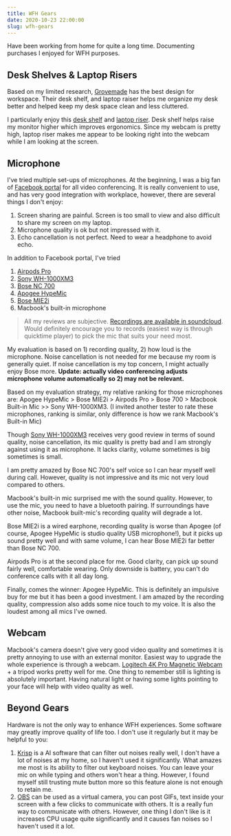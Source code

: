 ```yaml
---
title: WFH Gears
date: 2020-10-23 22:00:00
slug: wfh-gears
---
```


Have been working from home for quite a long time. Documenting purchases I enjoyed for WFH purposes.

<!--more-->

## Desk Shelves & Laptop Risers

Based on my limited research, [Grovemade](https://grovemade.com) has the best design for workspace. Their desk shelf, and laptop raiser helps me organize my desk better and helped keep my desk space clean and less cluttered.

I particularly enjoy this [desk shelf](https://grovemade.com/product/wood-desk-shelf/?initial=342) and [laptop riser](https://grovemade.com/laptop-riser/). Desk shelf helps raise my monitor higher which improves ergonomics. Since my webcam is pretty high, laptop riser makes me appear to be looking right into the webcam while I am looking at the screen.

## Microphone

I've tried multiple set-ups of microphones. At the beginning, I was a big fan of [Facebook portal](https://portal.facebook.com/products/portal/) for all video conferencing. It is really convenient to use, and has very good integration with workplace, however, there are several things I don't enjoy:

1. Screen sharing are painful. Screen is too small to view and also difficult to share my screen on my laptop.
2. Microphone quality is ok but not impressed with it.
3. Echo cancellation is not perfect. Need to wear a headphone to avoid echo.


In addition to Facebook portal, I've tried
1. [Airpods Pro](https://www.apple.com/airpods/?afid=p238%7CsoEw2Fca6-dc_mtid_1870765e38482_pcrid_427418703272_pgrid_85797749898_&cid=aos-us-kwgo---slid---product-)
2. [Sony WH-1000XM3](https://www.sony.com/electronics/headband-headphones/wh-1000xm3)
3. [Bose NC 700](https://www.bose.com/en_us/products/headphones/noise_cancelling_headphones/noise-cancelling-headphones-700.html#v=noise_cancelling_headphones_700_triple_midnight)
4. [Apogee HypeMic](https://apogeedigital.com/products/hypemic)
5. [Bose MIE2i](https://www.bose.com/en_us/support/products/bose_headphones_support/bose_in_ear_headphones_support/mie2i_headset.html)
6. Macbook's built-in microphone

> All my reviews are subjective. [Recordings are available in soundcloud](https://soundcloud.com/wei-wei-323266803/sets/microphone-test/s-QAvSQVWEH7Z). Would definitely encourage you to records (easiest way is through quicktime player) to pick the mic that suits your need most.

My evaluation is based on 1) recording quality, 2) how loud is the microphone. Noise cancellation is not needed for me because my room is generally quiet. If noise cancellation is my top concern, I might actually enjoy Bose more. **Update: actually video conferencing adjusts microphone volume automatically so 2) may not be relevant.**

Based on my evaluation strategy, my relative ranking for those microphones are: Apogee HypeMic > Bose MIE2i > Airpods Pro > Bose 700 > Macbook Built-in Mic >> Sony WH-1000XM3. (I invited another tester to rate these microphones, ranking is similar, only difference is how we rank Macbook's Built-in Mic)

Though [Sony WH-1000XM3](https://www.sony.com/electronics/headband-headphones/wh-1000xm3) receives very good review in terms of sound quality, noise cancellation, its mic quality is pretty bad and I am strongly against using it as microphone. It lacks clarity, volume sometimes is big sometimes is small.

I am pretty amazed by Bose NC 700's self voice so I can hear myself well during call. However, quality is not impressive and its mic not very loud compared to others.

Macbook's built-in mic surprised me with the sound quality. However, to use the mic, you need to have a bluetooth pairing. If surroundings have other noise, Macbook built-mic's recording quality will degrade a lot.

Bose MIE2i is a wired earphone, recording quality is worse than Apogee (of course, Apogee HypeMic is studio quality USB microphone!), but it picks up sound pretty well and with same volume, I can hear Bose MIE2i far better than Bose NC 700.

Airpods Pro is at the second place for me. Good clarity, can pick up sound fairly well, comfortable wearing. Only downside is battery, you can't do conference calls with it all day long.

Finally, comes the winner: Apogee HypeMic. This is definitely an impulsive buy for me but it has been a good investment. I am amazed by the recording quality, compression also adds some nice touch to my voice. It is also the loudest among all mics I've owned.

## Webcam

Macbook's camera doesn't give very good video quality and sometimes it is pretty annoying to use with an external monitor. Easiest way to upgrade the whole experience is through a webcam. [Logitech 4K Pro Magnetic Webcam](https://www.apple.com/shop/product/HMUC2ZM/A/logitech-4k-pro-magnetic-webcam-for-pro-display-xdr?afid=p238%7Cs4Sv2ChHP-dc_mtid_1870765e38482_pcrid_246387002832_pgrid_54584529771_&cid=aos-us-kwgo-pla-btb-3pp--slid---product-HMUC2ZM/A) + a tripod works pretty well for me. One thing to remember still is lighting is absolutely important. Having natural light or having some lights pointing to your face will help with video quality as well.


## Beyond Gears

Hardware is not the only way to enhance WFH experiences. Some software may greatly improve quality of life too. I don't use it regularly but it may be helpful to you:

1. [Krisp](https://krisp.ai) is a AI software that can filter out noises really well, I don't have a lot of noises at my home, so I haven't used it significantly. What amazes me most is its ability to filter out keyboard noises. You can leave your mic on while typing and others won't hear a thing. However, I found myself still trusting mute button more so this feature alone is not enough to retain me.
2. [OBS](https://obsproject.com) can be used as a virtual camera, you can post GIFs, text inside your screen with a few clicks to communicate with others. It is a really fun way to communicate with others. However, one thing I don't like is it increases CPU usage quite significantly and it causes fan noises so I haven't used it a lot.